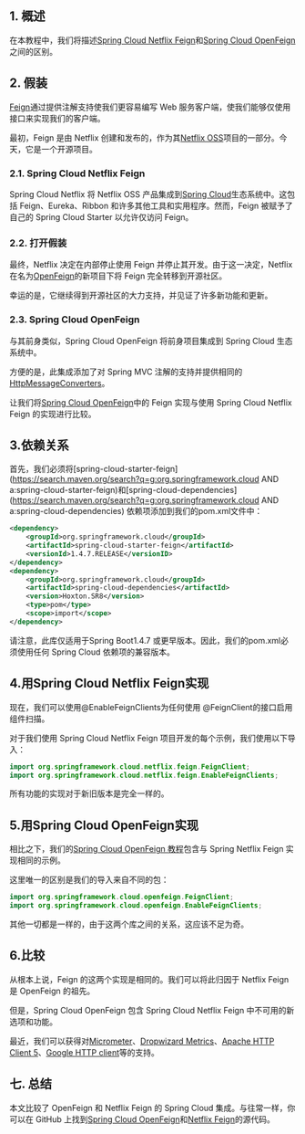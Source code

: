 ## 1. 概述

在本教程中，我们将描述[Spring Cloud Netflix Feign](https://spring.io/projects/spring-cloud-netflix)和[Spring Cloud OpenFeign](https://spring.io/projects/spring-cloud-openfeign)之间的区别。

## 2. 假装

[Feign](https://www.baeldung.com/intro-to-feign)通过提供注解支持使我们更容易编写 Web 服务客户端，使我们能够仅使用接口来实现我们的客户端。

最初，Feign 是由 Netflix 创建和发布的，作为其[Netflix OSS](https://netflix.github.io/)项目的一部分。今天，它是一个开源项目。

### 2.1. Spring Cloud Netflix Feign

Spring Cloud Netflix 将 Netflix OSS 产品集成到[Spring Cloud](https://www.baeldung.com/spring-cloud-series)生态系统中。这包括 Feign、Eureka、Ribbon 和许多其他工具和实用程序。然而，Feign 被赋予了自己的 Spring Cloud Starter 以允许仅访问 Feign。

### 2.2. 打开假装

最终，Netflix 决定在内部停止使用 Feign 并停止其开发。由于这一决定，Netflix 在名为[OpenFeign](https://github.com/OpenFeign/feign)的新项目下将 Feign 完全转移到开源社区。

幸运的是，它继续得到开源社区的大力支持，并见证了许多新功能和更新。

### 2.3. Spring Cloud OpenFeign

与其前身类似，Spring Cloud OpenFeign 将前身项目集成到 Spring Cloud 生态系统中。

方便的是，此集成添加了对 Spring MVC 注解的支持并提供相同的[HttpMessageConverters](https://www.baeldung.com/spring-httpmessageconverter-rest)。

让我们将[Spring Cloud OpenFeign](https://www.baeldung.com/spring-cloud-openfeign)中的 Feign 实现与使用 Spring Cloud Netflix Feign 的实现进行比较。

## 3.依赖关系

首先，我们必须将[spring-cloud-starter-feign](https://search.maven.org/search?q=g:org.springframework.cloud AND a:spring-cloud-starter-feign)和[spring-cloud-dependencies](https://search.maven.org/search?q=g:org.springframework.cloud AND a:spring-cloud-dependencies) 依赖项添加到我们的pom.xml文件中：

```xml
<dependency>
    <groupId>org.springframework.cloud</groupId>
    <artifactId>spring-cloud-starter-feign</artifactId>
    <versionId>1.4.7.RELEASE</versionID>
</dependency>
<dependency>
    <groupId>org.springframework.cloud</groupId>
    <artifactId>spring-cloud-dependencies</artifactId>
    <version>Hoxton.SR8</version>
    <type>pom</type>
    <scope>import</scope>
</dependency>
```

请注意，此库仅适用于Spring Boot1.4.7 或更早版本。因此，我们的pom.xml必须使用任何 Spring Cloud 依赖项的兼容版本。

## 4.用Spring Cloud Netflix Feign实现

现在，我们可以使用@EnableFeignClients为任何使用 @FeignClient的接口启用组件扫描。

对于我们使用 Spring Cloud Netflix Feign 项目开发的每个示例，我们使用以下导入：

```java
import org.springframework.cloud.netflix.feign.FeignClient;
import org.springframework.cloud.netflix.feign.EnableFeignClients;
```

所有功能的实现对于新旧版本是完全一样的。

## 5.用Spring Cloud OpenFeign实现

相比之下，我们的[Spring Cloud OpenFeign 教程](https://www.baeldung.com/spring-cloud-openfeign)包含与 Spring Netflix Feign 实现相同的示例。

这里唯一的区别是我们的导入来自不同的包：

```java
import org.springframework.cloud.openfeign.FeignClient;
import org.springframework.cloud.openfeign.EnableFeignClients;
```

其他一切都是一样的，由于这两个库之间的关系，这应该不足为奇。

## 6.比较

从根本上说，Feign 的这两个实现是相同的。我们可以将此归因于 Netflix Feign 是 OpenFeign 的祖先。

但是，Spring Cloud OpenFeign 包含 Spring Cloud Netflix Feign 中不可用的新选项和功能。

最近，我们可以获得对[Micrometer](https://micrometer.io/)、[Dropwizard Metrics](https://metrics.dropwizard.io/)、[Apache HTTP Client 5](https://hc.apache.org/httpcomponents-client-5.0.x/index.html)、[Google HTTP client](https://googleapis.github.io/google-http-java-client)等的支持。

## 七. 总结

本文比较了 OpenFeign 和 Netflix Feign 的 Spring Cloud 集成。与往常一样，你可以在 GitHub 上找到[Spring Cloud OpenFeign](https://github.com/eugenp/tutorials/tree/master/spring-cloud-modules/spring-cloud-openfeign)和[Netflix Feign](https://github.com/eugenp/tutorials/tree/master/spring-cloud-modules/spring-cloud-netflix-feign)的源代码。